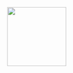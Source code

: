 <div align="center">
	<img height="137px" src="https://github-readme-stats.vercel.app/api?username=gubaiovo&hide_title=true&hide_border=true&show_icons=trueline_height=21&text_color=000&icon_color=000&bg_color=0,ea6161,ffc64d,fffc4d,52fa5a&theme=graywhite" />
</div>
